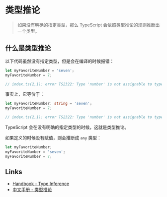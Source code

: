 # 类型推论

> 如果没有明确的指定类型，那么 TypeScript 会依照类型推论的规则推断出一个类型。

## 什么是类型推论

以下代码虽然没有指定类型，但是会在编译的时候报错：

```ts
let myFavoriteNumber = 'seven';
myFavoriteNumber = 7;

// index.ts(2,1): error TS2322: Type 'number' is not assignable to type 'string'.
```

事实上，它等价于：

```ts
let myFavoriteNumber: string = 'seven';
myFavoriteNumber = 7;

// index.ts(2,1): error TS2322: Type 'number' is not assignable to type 'string'.
```

TypeScript 会在没有明确的指定类型的时候，这就是类型推论。

如果定义的时候没有赋值，则会推断成 `any` 类型：

```ts
let myFavoriteNumber;
myFavoriteNumber = 'seven';
myFavoriteNumber = 7;
```

## Links

- [Handbook - Type Inference](http://www.typescriptlang.org/docs/handbook/type-inference.html)
- [中文手册 - 类型推论](https://zhongsp.gitbooks.io/typescript-handbook/content/doc/handbook/Type%20Inference.html)
